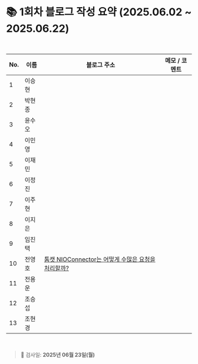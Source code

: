 # 📚 1회차 블로그 작성 요약 (2025.06.02 ~ 2025.06.22)

<br>

| No. | 이름   | 블로그 주소                                                                          | 메모 / 코멘트 |
| --- | ------ | ------------------------------------------------------------------------------------ | ------------- |
| 1   | 이승현 |                                                                                      |               |
| 2   | 박현종 |                                                                                      |               |
| 3   | 윤수오 |                                                                                      |               |
| 4   | 이민영 |                                                                                      |               |
| 5   | 이재민 |                                                                                      |               |
| 6   | 이정진 |                                                                                      |               |
| 7   | 이주현 |                                                                                      |               |
| 8   | 이지은 |                                                                                      |               |
| 9   | 임진택 |                                                                                      |               |
| 10  | 전영호 | [톰캣 NIOConnector는 어떻게 수많은 요청을 처리할까? ](https://aplbly.tistory.com/24)          |               |
| 11  | 전용운 |                                                                                      |               |
| 12  | 조승섭 |                                                                                      |               |
| 13  | 조현경 |                                                                                      |               |

<br>

> 📌 검사일: **2025년 06월 23일(월)**
